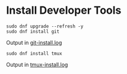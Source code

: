 # Install Developer Tools

```
sudo dnf upgrade --refresh -y
sudo dnf install git
```
Output in [git-install.log](git-install.log)

```
sudo dnf install tmux
```
Output in [tmux-install.log](tmux-install.log)

